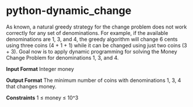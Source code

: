 # python-dynamic_change

As known, a natural greedy strategy for the change problem does not work correctly for any set of
denominations. For example, if the available denominations are 1, 3, and 4, the greedy algorithm will change
6 cents using three coins (4 + 1 + 1) while it can be changed using just two coins (3 + 3). Goal now is
to apply dynamic programming for solving the Money Change Problem for denominations 1, 3, and 4.


**Input Format**
Integer money

**Output Format**
The minimum number of coins with denominations 1, 3, 4 that changes money.

**Constraints**
1 ≤ money ≤ 10^3

